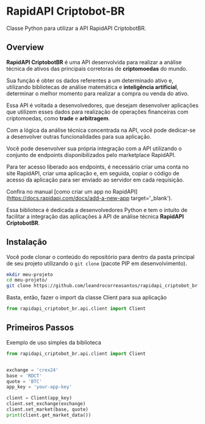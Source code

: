 # RapidAPI Criptobot-BR
Classe Python para utilizar a API RapidAPI CriptobotBR.

## Overview


**RapidAPI CriptobotBR** é uma API desenvolvida para realizar a análise técnica de ativos das principais corretoras de **criptomoedas** do mundo.

Sua função é obter os dados referentes a um determinado ativo e, utilizando bibliotecas de análise matemática e **inteligência artificial**, determinar o melhor momento para realizar a compra ou venda do ativo.

Essa API é voltada a desenvolvedores, que desejam desenvolver aplicações que utilizem esses dados para realização de operações financeiras com criptomoedas, como **trade** e **arbitragem**.

Com a lógica da análise técnica concentrada na API, você pode dedicar-se a desenvolver outras funcionalidades para sua aplicação.

Você pode desenvolver sua própria integração com a API utilizando o conjunto de endpoints disponibilizados pelo marketplace RapidAPI.

Para ter acesso liberado aos endpoints, é necessário criar uma conta no site RapidAPI, criar uma aplicação e, em seguida, copiar o código de acesso da aplicação para ser enviado ao servidor em cada requisição.

Confira no manual [como criar um app no RapidAPI](https://docs.rapidapi.com/docs/add-a-new-app target='_blank').

Essa biblioteca é dedicada a desenvolvedores Python e tem o intuito de facilitar a integração das aplicações à API de análise técnica **RapidAPI CriptobotBR**.


## Instalação

Você pode clonar o conteúdo do repositório para dentro da pasta principal de seu projeto utilizando o `git clone` (pacote PIP em desenvolvimento).

```bash
mkdir meu-projeto
cd meu-projeto/
git clone https://github.com/leandrocorreasantos/rapidapi_criptobot_br.git
```

Basta, então, fazer o import da classe Client para sua aplicação

```python
from rapidapi_criptobot_br.api.client import Client
```

## Primeiros Passos

Exemplo de uso simples da biblioteca

```python
from rapidapi_criptobot_br.api.client import Client


exchange = 'crex24'
base = 'RDCT'
quote = 'BTC'
app_key = 'your-app-key'

client = Client(app_key)
client.set_exchange(exchange)
client.set_market(base, quote)
print(client.get_market_data())

```
